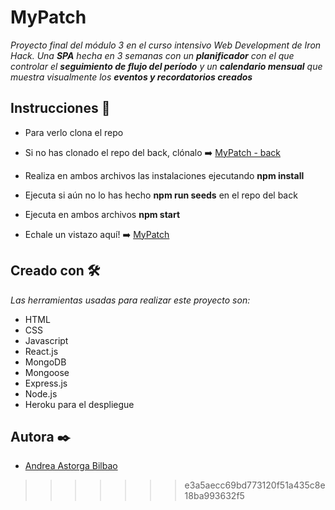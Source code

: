 # MyPatch

_Proyecto final del módulo 3 en el curso intensivo Web Development de Iron Hack. Una **SPA** hecha en 3 semanas con un **planificador** con el que controlar el **seguimiento de flujo del período** y un **calendario mensual** que muestra visualmente los **eventos y recordatorios creados**_

## Instrucciones 🚀

* Para verlo clona el repo
* Si no has clonado el repo del back, clónalo ➡️  [MyPatch - back](https://github.com/Andreutxa/MyPatch-api)
* Realiza en ambos archivos las instalaciones ejecutando **npm install**
* Ejecuta si aún no lo has hecho **npm run seeds** en el repo del back
* Ejecuta en ambos archivos **npm start**

* Echale un vistazo aquí! ➡️ [MyPatch](https://andreutxa.github.io/AVATAR-The-last-Airbender-Videogame/)

## Creado con 🛠️

_Las herramientas usadas para realizar este proyecto son:_

* HTML
* CSS
* Javascript
* React.js
* MongoDB
* Mongoose
* Express.js
* Node.js
* Heroku para el despliegue

## Autora ✒️

* [Andrea Astorga Bilbao](https://github.com/Andreutxa)
>>>>>>> e3a5aecc69bd773120f51a435c8e18ba993632f5
